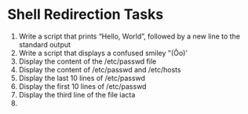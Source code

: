 # Shell Redirection Tasks
1. Write a script that prints “Hello, World”, followed by a new line to the standard output
2. Write a script that displays a confused smiley "(Ôo)' 
3. Display the content of the /etc/passwd file
4. Display the content of /etc/passwd and /etc/hosts
5. Display the last 10 lines of /etc/passwd
6. Display the first 10 lines of /etc/passwd
7. Display the third line of the file iacta 
8.   

